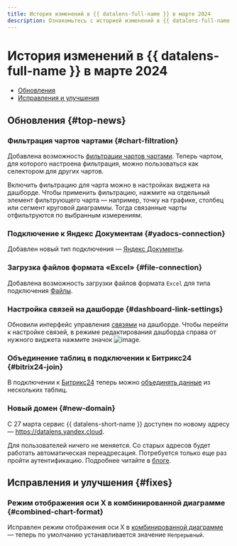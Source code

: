 ```yaml
---
title: История изменений в {{ datalens-full-name }} в марте 2024
description: Ознакомьтесь с историей изменений в {{ datalens-full-name }} за март 2024.
---
```


# История изменений в {{ datalens-full-name }} в марте 2024


* [Обновления](#top-news)
* [Исправления и улучшения](#fixes)

## Обновления {#top-news}

### Фильтрация чартов чартами {#chart-filtration}

Добавлена возможность [фильтрации чартов чартами](../dashboard/chart-chart-filtration.md). Теперь чартом, для которого настроена фильтрация, можно пользоваться как селектором для других чартов.

Включить фильтрацию для чарта можно в настройках виджета на дашборде. Чтобы применить фильтрацию, нажмите на отдельный элемент фильтрующего чарта — например, точку на графике, столбец или сегмент круговой диаграммы. Тогда связанные чарты отфильтруются по выбранным измерениям.

### Подключение к Яндекс Документам {#yadocs-connection}

Добавлен новый тип подключения — [Яндекс Документы](../operations/connection/create-yadocs.md).

### Загрузка файлов формата «Excel» {#file-connection}

Добавлена возможность загрузки файлов формата `Excel` для типа подключения [Файлы](../operations/connection/create-file.md).

### Настройка связей на дашборде {#dashboard-link-settings}

Обновили интерфейс управления [связями](../dashboard/link.md) на дашборде. Чтобы перейти к настройке связей, в режиме редактирования дашборда справа от нужного виджета нажмите значок ![image](../../_assets/datalens/links.svg).

### Объединение таблиц в подключении к Битрикс24 {#bitrix24-join}

В подключении к [Битрикс24](../operations/connection/create-bitrix24.md) теперь можно [объединять данные](../concepts/data-join.md#ui-join) из нескольких таблиц.

### Новый домен {#new-domain}

С 27 марта сервис {{ datalens-short-name }} доступен по новому адресу — <https://datalens.yandex.cloud>.

Для пользователей ничего не меняется. Со старых адресов будет работать автоматическая переадресация. Потребуется только еще раз пройти аутентификацию. Подробнее читайте в [блоге](https://yandex.cloud/ru/blog/posts/2024/03/new-domain).


## Исправления и улучшения {#fixes}


### Режим отображения оси X в комбинированной диаграмме {#combined-chart-format}

Исправлен режим отображения оси X в [комбинированной диаграмме](../visualization-ref/combined-chart.md) — теперь по умолчанию устанавливается значение `Непрерывный`.
